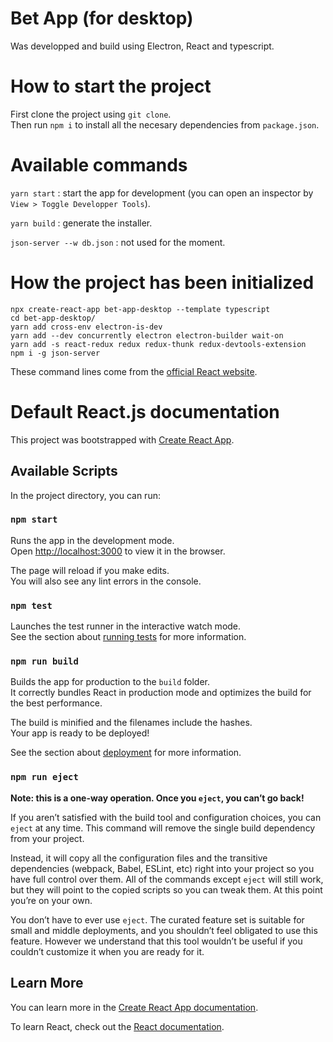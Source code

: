 # Bet App (for desktop)

Was developped and build using Electron, React and typescript.

# How to start the project

First clone the project using ```git clone```.\
Then run ```npm i``` to install all the necesary dependencies from ```package.json```.

# Available commands
```yarn start``` : start the app for development (you can open an inspector by ```View > Toggle Developper Tools```).

```yarn build``` : generate the installer.

```json-server --w db.json``` : not used for the moment.

# How the project has been initialized

```
npx create-react-app bet-app-desktop --template typescript
cd bet-app-desktop/
yarn add cross-env electron-is-dev
yarn add --dev concurrently electron electron-builder wait-on
yarn add -s react-redux redux redux-thunk redux-devtools-extension
npm i -g json-server
```
These command lines come from the [official React website](https://reactjsexample.com/electron-integration-with-react/).

# Default React.js documentation

This project was bootstrapped with [Create React App](https://github.com/facebook/create-react-app).

## Available Scripts

In the project directory, you can run:

### `npm start`

Runs the app in the development mode.\
Open [http://localhost:3000](http://localhost:3000) to view it in the browser.

The page will reload if you make edits.\
You will also see any lint errors in the console.

### `npm test`

Launches the test runner in the interactive watch mode.\
See the section about [running tests](https://facebook.github.io/create-react-app/docs/running-tests) for more information.

### `npm run build`

Builds the app for production to the `build` folder.\
It correctly bundles React in production mode and optimizes the build for the best performance.

The build is minified and the filenames include the hashes.\
Your app is ready to be deployed!

See the section about [deployment](https://facebook.github.io/create-react-app/docs/deployment) for more information.

### `npm run eject`

**Note: this is a one-way operation. Once you `eject`, you can’t go back!**

If you aren’t satisfied with the build tool and configuration choices, you can `eject` at any time. This command will remove the single build dependency from your project.

Instead, it will copy all the configuration files and the transitive dependencies (webpack, Babel, ESLint, etc) right into your project so you have full control over them. All of the commands except `eject` will still work, but they will point to the copied scripts so you can tweak them. At this point you’re on your own.

You don’t have to ever use `eject`. The curated feature set is suitable for small and middle deployments, and you shouldn’t feel obligated to use this feature. However we understand that this tool wouldn’t be useful if you couldn’t customize it when you are ready for it.

## Learn More

You can learn more in the [Create React App documentation](https://facebook.github.io/create-react-app/docs/getting-started).

To learn React, check out the [React documentation](https://reactjs.org/).
